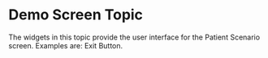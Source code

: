 # Demo Screen Topic

The widgets in this topic provide the user interface for the Patient Scenario screen. Examples are: Exit Button.
